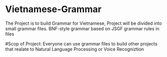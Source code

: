 # Vietnamese-Grammar
The Project is to build  Grammar for Vietnamese, Project will be divided into small grammar files.
BNF-style grammar based on JSGF grammar rules in files

#Scop of Project:
Everyone can use grammar files to build other projects that realate to Natural Language Processing or Voice Recogniztion
